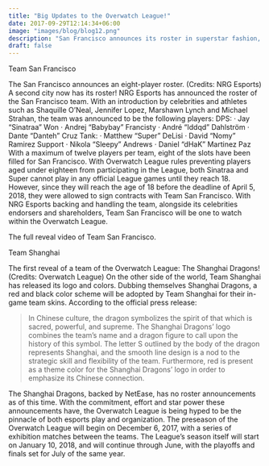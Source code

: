 ```yaml
---
title: "Big Updates to the Overwatch League!"
date: 2017-09-29T12:14:34+06:00
image: "images/blog/blog12.png"
description: "San Francisco announces its roster in superstar fashion, while Shanghai unveils their logo and branding."
draft: false
---
```


Team San Francisco

The San Francisco announces an eight-player roster. (Credits: NRG Esports)
A second city now has its roster! NRG Esports has announced the roster of the San Francisco team. With an introduction by celebrities and athletes such as Shaquille O’Neal, Jennifer Lopez, Marshawn Lynch and Michael Strahan, the team was announced to be the following players:
DPS:
· Jay “Sinatraa” Won
· Andrej “Babybay” Francisty
· André “Iddqd” Dahlström
· Dante “Danteh” Cruz
Tank:
· Matthew “Super” DeLisi
· David “Nomy” Ramirez
Support
· Nikola “Sleepy” Andrews
· Daniel “dHaK” Martinez Paz
With a maximum of twelve players per team, eight of the slots have been filled for San Francisco. With Overwatch League rules preventing players aged under eighteen from participating in the League, both Sinatraa and Super cannot play in any official League games until they reach 18. However, since they will reach the age of 18 before the deadline of April 5, 2018, they were allowed to sign contracts with Team San Francisco.
With NRG Esports backing and handling the team, alongside its celebrities endorsers and shareholders, Team San Francisco will be one to watch within the Overwatch League.

The full reveal video of Team San Francisco.

Team Shanghai

The first reveal of a team of the Overwatch League: The Shanghai Dragons! (Credits: Overwatch League)
On the other side of the world, Team Shanghai has released its logo and colors. Dubbing themselves Shanghai Dragons, a red and black color scheme will be adopted by Team Shanghai for their in-game team skins. According to the official press release:
> In Chinese culture, the dragon symbolizes the spirit of that which is sacred, powerful, and supreme. The Shanghai Dragons’ logo combines the team’s name and a dragon figure to call upon the history of this symbol. The letter S outlined by the body of the dragon represents Shanghai, and the smooth line design is a nod to the strategic skill and flexibility of the team. Furthermore, red is present as a theme color for the Shanghai Dragons’ logo in order to emphasize its Chinese connection.

The Shanghai Dragons, backed by NetEase, has no roster announcements as of this time.
With the commitment, effort and star power these announcements have, the Overwatch League is being hyped to be the pinnacle of both esports play and organization. The preseason of the Overwatch League will begin on December 6, 2017, with a series of exhibition matches between the teams. The League’s season itself will start on January 10, 2018, and will continue through June, with the playoffs and finals set for July of the same year.
